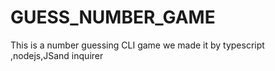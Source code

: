 # GUESS_NUMBER_GAME
This is a number guessing CLI game  we made it by typescript ,nodejs,JSand inquirer
